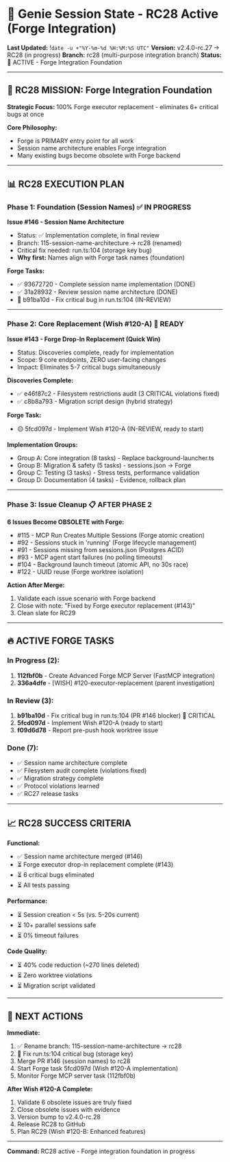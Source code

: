 # 🧞 Genie Session State - RC28 Active (Forge Integration)

**Last Updated:** !`date -u +"%Y-%m-%d %H:%M:%S UTC"`
**Version:** v2.4.0-rc.27 → RC28 (in progress)
**Branch:** rc28 (multi-purpose integration branch)
**Status:** 🚧 ACTIVE - Forge Integration Foundation

---

## 🎯 RC28 MISSION: Forge Integration Foundation

**Strategic Focus:** 100% Forge executor replacement - eliminates 6+ critical bugs at once

**Core Philosophy:**
- Forge is PRIMARY entry point for all work
- Session name architecture enables Forge integration
- Many existing bugs become obsolete with Forge backend

---

## 📊 RC28 EXECUTION PLAN

### **Phase 1: Foundation (Session Names) ✅ IN PROGRESS**

**Issue #146 - Session Name Architecture**
- Status: ✅ Implementation complete, in final review
- Branch: 115-session-name-architecture → rc28 (renamed)
- Critical fix needed: run.ts:104 (storage key bug)
- **Why first:** Names align with Forge task names (foundation)

**Forge Tasks:**
- ✅ 93672720 - Complete session name implementation (DONE)
- ✅ 31a28932 - Review session name architecture (DONE)
- 🔴 b91ba10d - Fix critical bug in run.ts:104 (IN-REVIEW)

---

### **Phase 2: Core Replacement (Wish #120-A) 🚧 READY**

**Issue #143 - Forge Drop-In Replacement (Quick Win)**
- Status: Discoveries complete, ready for implementation
- Scope: 9 core endpoints, ZERO user-facing changes
- Impact: Eliminates 5-7 critical bugs simultaneously

**Discoveries Complete:**
- ✅ e46f87c2 - Filesystem restrictions audit (3 CRITICAL violations fixed)
- ✅ c8b8a793 - Migration script design (hybrid strategy)

**Forge Task:**
- 🟡 5fcd097d - Implement Wish #120-A (IN-REVIEW, ready to start)

**Implementation Groups:**
- Group A: Core integration (8 tasks) - Replace background-launcher.ts
- Group B: Migration & safety (5 tasks) - sessions.json → Forge
- Group C: Testing (3 tasks) - Stress tests, performance validation
- Group D: Documentation (4 tasks) - Evidence, rollback plan

---

### **Phase 3: Issue Cleanup 📋 AFTER PHASE 2**

**6 Issues Become OBSOLETE with Forge:**
- #115 - MCP Run Creates Multiple Sessions (Forge atomic creation)
- #92 - Sessions stuck in 'running' (Forge lifecycle management)
- #91 - Sessions missing from sessions.json (Postgres ACID)
- #93 - MCP agent start failures (no polling timeouts)
- #104 - Background launch timeout (atomic API, no 30s race)
- #122 - UUID reuse (Forge worktree isolation)

**Action After Merge:**
1. Validate each issue scenario with Forge backend
2. Close with note: "Fixed by Forge executor replacement (#143)"
3. Clean slate for RC29

---

## 🔥 ACTIVE FORGE TASKS

### **In Progress (2):**
1. **112fbf0b** - Create Advanced Forge MCP Server (FastMCP integration)
2. **336a4dfe** - [WISH] #120-executor-replacement (parent investigation)

### **In Review (3):**
1. **b91ba10d** - Fix critical bug in run.ts:104 (PR #146 blocker) 🔴 CRITICAL
2. **5fcd097d** - Implement Wish #120-A (ready to start)
3. **f09d6d78** - Report pre-push hook worktree issue

### **Done (7):**
- ✅ Session name architecture complete
- ✅ Filesystem audit complete (violations fixed)
- ✅ Migration strategy complete
- ✅ Protocol violations learned
- ✅ RC27 release tasks

---

## 📈 RC28 SUCCESS CRITERIA

**Functional:**
- ✅ Session name architecture merged (#146)
- ⏳ Forge executor drop-in replacement complete (#143)
- ⏳ 6 critical bugs eliminated
- ⏳ All tests passing

**Performance:**
- ⏳ Session creation < 5s (vs. 5-20s current)
- ⏳ 10+ parallel sessions safe
- ⏳ 0% timeout failures

**Code Quality:**
- ⏳ 40% code reduction (~270 lines deleted)
- ⏳ Zero worktree violations
- ⏳ Migration script validated

---

## 🚀 NEXT ACTIONS

**Immediate:**
1. ✅ Rename branch: 115-session-name-architecture → rc28
2. 🔴 Fix run.ts:104 critical bug (storage key)
3. Merge PR #146 (session names) to rc28
4. Start Forge task 5fcd097d (Wish #120-A implementation)
5. Monitor Forge MCP server task (112fbf0b)

**After Wish #120-A Complete:**
1. Validate 6 obsolete issues are truly fixed
2. Close obsolete issues with evidence
3. Version bump to v2.4.0-rc.28
4. Release RC28 to GitHub
5. Plan RC29 (Wish #120-B: Enhanced features)

---

**Command:** RC28 active - Forge integration foundation in progress
